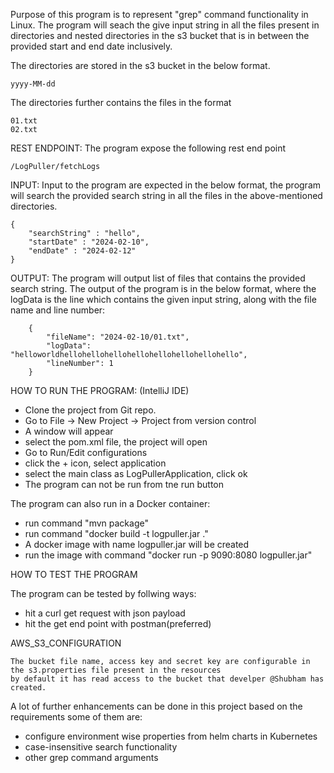 Purpose of this program is to represent "grep" command functionality in Linux. The program will seach the give input 
string in all the files present in directories and nested directories in the s3 bucket that is in between the provided 
start and end date inclusively. 

The directories are stored in the s3 bucket in the below format.
    
    yyyy-MM-dd

The directories further contains the files in the format 

    01.txt
    02.txt

REST ENDPOINT: The program expose the following rest end point

    /LogPuller/fetchLogs

INPUT: Input to the program are expected in the below format, the program will search the provided search string in all 
the files in the above-mentioned directories.

    {
        "searchString" : "hello",
        "startDate" : "2024-02-10",
        "endDate" : "2024-02-12"
    }

OUTPUT: The program will output list of files that contains the provided search string. The output of the program is in
the below format, where the logData is the line which contains the given input string, along with the file name and line
number: 

        {
            "fileName": "2024-02-10/01.txt",
            "logData": "helloworldhellohellohellohellohellohellohellohello",
            "lineNumber": 1
        }

HOW TO RUN THE PROGRAM: (IntelliJ IDE)

* Clone the project from Git repo. 
* Go to File -> New Project -> Project from version control
* A window will appear
* select the pom.xml file, the project will open
* Go to Run/Edit configurations 
* click the + icon, select application 
* select the main class as LogPullerApplication, click ok
* The program can not be run from tne run button

The program can also run in a Docker container: 

* run command "mvn package" 
* run command "docker build -t logpuller.jar ."
* A docker image with name logpuller.jar will be created
* run the image with command "docker run -p 9090:8080 logpuller.jar"

HOW TO TEST THE PROGRAM

The program can be tested by follwing ways: 

* hit a curl get request with json payload
* hit the get end point with postman(preferred)

AWS_S3_CONFIGURATION

    The bucket file name, access key and secret key are configurable in the s3.properties file present in the resources
    by default it has read access to the bucket that develper @Shubham has created. 

A lot of further enhancements can be done in this project based on the requirements some of them are: 

* configure environment wise properties from helm charts in Kubernetes
* case-insensitive search functionality
* other grep command arguments 

